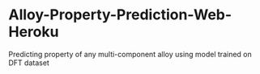 # Alloy-Property-Prediction-Web-Heroku
 Predicting property of any multi-component alloy using model trained on DFT dataset

